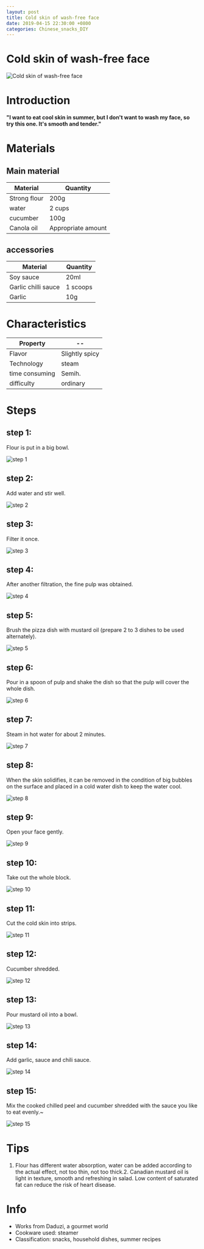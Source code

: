 ```yaml
---
layout: post
title: Cold skin of wash-free face
date: 2019-04-15 22:30:00 +0800
categories: Chinese_snacks_DIY
---
```


# Cold skin of wash-free face

![Cold skin of wash-free face]({{site.baseurl}}/img/404147/404147.jpg)

# Introduction

**"I want to eat cool skin in summer, but I don't want to wash my face, so try this one. It's smooth and tender."**

# Materials


## Main material

Material|Quantity
--|--
Strong flour|200g
water|2 cups
cucumber|100g
Canola oil|Appropriate amount

## accessories

Material|Quantity
--|--
Soy sauce|20ml
Garlic chilli sauce|1 scoops
Garlic|10g

# Characteristics

Property|--
--|--
Flavor|Slightly spicy
Technology|steam
time consuming|Semih.
difficulty|ordinary

# Steps

## step 1:

Flour is put in a big bowl.

![step 1]({{site.baseurl}}/img/404147/1.jpg)

## step 2:

Add water and stir well.

![step 2]({{site.baseurl}}/img/404147/2.jpg)

## step 3:

Filter it once.

![step 3]({{site.baseurl}}/img/404147/3.jpg)

## step 4:

After another filtration, the fine pulp was obtained.

![step 4]({{site.baseurl}}/img/404147/4.jpg)

## step 5:

Brush the pizza dish with mustard oil (prepare 2 to 3 dishes to be used alternately).

![step 5]({{site.baseurl}}/img/404147/5.jpg)

## step 6:

Pour in a spoon of pulp and shake the dish so that the pulp will cover the whole dish.

![step 6]({{site.baseurl}}/img/404147/6.jpg)

## step 7:

Steam in hot water for about 2 minutes.

![step 7]({{site.baseurl}}/img/404147/7.jpg)

## step 8:

When the skin solidifies, it can be removed in the condition of big bubbles on the surface and placed in a cold water dish to keep the water cool.

![step 8]({{site.baseurl}}/img/404147/8.jpg)

## step 9:

Open your face gently.

![step 9]({{site.baseurl}}/img/404147/9.jpg)

## step 10:

Take out the whole block.

![step 10]({{site.baseurl}}/img/404147/10.jpg)

## step 11:

Cut the cold skin into strips.

![step 11]({{site.baseurl}}/img/404147/11.jpg)

## step 12:

Cucumber shredded.

![step 12]({{site.baseurl}}/img/404147/12.jpg)

## step 13:

Pour mustard oil into a bowl.

![step 13]({{site.baseurl}}/img/404147/13.jpg)

## step 14:

Add garlic, sauce and chili sauce.

![step 14]({{site.baseurl}}/img/404147/14.jpg)

## step 15:

Mix the cooked chilled peel and cucumber shredded with the sauce you like to eat evenly.~

![step 15]({{site.baseurl}}/img/404147/15.jpg)

# Tips

1. Flour has different water absorption, water can be added according to the actual effect, not too thin, not too thick.2. Canadian mustard oil is light in texture, smooth and refreshing in salad. Low content of saturated fat can reduce the risk of heart disease.

# Info

- Works from Daduzi, a gourmet world
- Cookware used: steamer
- Classification: snacks, household dishes, summer recipes